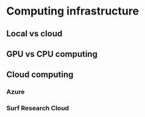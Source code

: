 # Computing infrastructure

## Local vs cloud

## GPU vs CPU computing

## Cloud computing
### Azure
### Surf Research Cloud